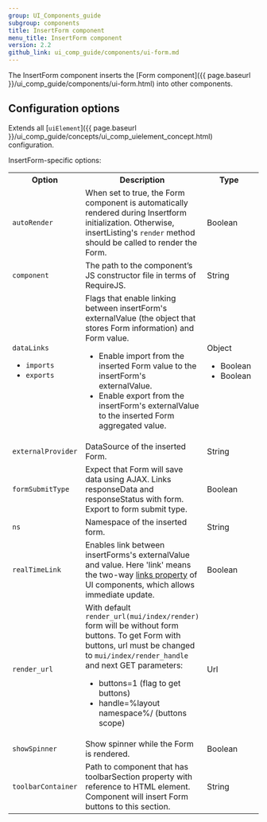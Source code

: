 ```yaml
---
group: UI_Components_guide
subgroup: components
title: InsertForm component
menu_title: InsertForm component
version: 2.2
github_link: ui_comp_guide/components/ui-form.md
---
```


The InsertForm component inserts the [Form component]({{ page.baseurl }}/ui_comp_guide/components/ui-form.html) into other components.

## Сonfiguration options

Extends all [`uiElement`]({{ page.baseurl }}/ui_comp_guide/concepts/ui_comp_uielement_concept.html) configuration.

InsertForm-specific options:

<table>
  <tr>
    <th>
      Option
    </th>
    <th>
      Description
    </th>
    <th>
      Type
    </th>
    <th>
      Default
    </th>
  </tr>
  <tr>
    <td>
      <code>autoRender</code>
    </td>
    <td>
      When set to true, the Form component is automatically
      rendered during Insertform initialization. Otherwise,
      insertListing's <code>render</code> method should be called
      to render the Form.
    </td>
    <td>
      Boolean
    </td>
    <td>
      <code>false</code>
    </td>
  </tr>
  <tr>
    <td>
      <code>component</code>
    </td>
    <td>
      The path to the component’s JS constructor file in terms of
      RequireJS.
    </td>
    <td>
      String
    </td>
    <td>
      <code>Magento_Ui/js/form/components/insert-form</code>
    </td>
  </tr>
  <tr>
    <td>
      <code>dataLinks</code>
      <ul>
        <li>
          <code>imports</code>
        </li>
        <li>
          <code>exports</code>
        </li>
      </ul>
    </td>
    <td>
      Flags that enable linking between insertForm's externalValue
      (the object that stores Form information) and Form value.
      <ul>
        <li>Enable import from the inserted Form value to the
        insertForm's externalValue.
        </li>
        <li>Enable export from the insertForm's externalValue to
        the inserted Form aggregated value.
        </li>
      </ul>
    </td>
    <td>
      Object
      <ul>
        <li>Boolean
        </li>
        <li>Boolean
        </li>
      </ul>
    </td>
    <td>
      <code>false<br />
      false</code>
    </td>
  </tr>
  <tr>
    <td>
      <code>externalProvider</code>
    </td>
    <td>
      DataSource of the inserted Form.
    </td>
    <td>
      String
    </td>
    <td>
      <code>''</code>
    </td>
  </tr>
  <tr>
    <td>
      <code>formSubmitType</code>
    </td>
    <td>
      Expect that Form will save data using AJAX. Links
      responseData and responseStatus with form. Export to form
      submit type.
    </td>
    <td>
      Boolean
    </td>
    <td>
      <code>false</code>
    </td>
  </tr>
  <tr>
    <td>
      <code>ns</code>
    </td>
    <td>
      Namespace of the inserted form.
    </td>
    <td>
      String
    </td>
    <td>
      <code>''</code>
    </td>
  </tr>
  <tr>
    <td>
      <code>realTimeLink</code>
    </td>
    <td>
      Enables link between insertForms's externalValue and value.
      Here 'link' means the two-way <a href=
      "{{ page.baseurl }}/ui_comp_guide/concepts/ui_comp_linking_concept.html#links">
      links property</a> of UI components, which allows immediate
      update.
    </td>
    <td>
      Boolean
    </td>
    <td>
      <code>false</code>
    </td>
  </tr>
  <tr>
    <td>
      <code>render_url</code>
    </td>
    <td>
      With default <code>render_url(mui/index/render)</code> form
      will be without form buttons. To get Form with buttons, url
      must be changed to <code>mui/index/render_handle</code> and
      next GET parameters:
      <ul>
        <li>buttons=1 (flag to get buttons)
        </li>
        <li>handle=%layout namespace%/ (buttons scope)
        </li>
      </ul>
    </td>
    <td>
      Url
    </td>
    <td>
      <code>mui/index/render</code>
    </td>
  </tr>
  <tr>
    <td>
      <code>showSpinner</code>
    </td>
    <td>
      Show spinner while the Form is rendered.
    </td>
    <td>
      Boolean
    </td>
    <td>
      <code>true</code>
    </td>
  </tr>
  <tr>
    <td>
      <code>toolbarContainer</code>
    </td>
    <td>
      Path to component that has toolbarSection property with
      reference to HTML element. Component will insert Form buttons
      to this section.
    </td>
    <td>
      String
    </td>
    <td>
      <code>''</code>
    </td>
  </tr>
</table>
